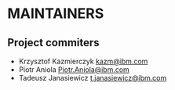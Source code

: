 # MAINTAINERS

## Project commiters
* Krzysztof Kazmierczyk <kazm@ibm.com>
* Piotr Aniola <Piotr.Aniola@ibm.com>
* Tadeusz Janasiewicz <t.janasiewicz@ibm.com>

